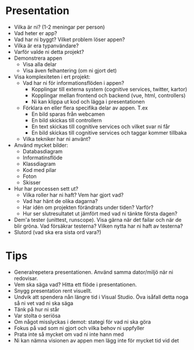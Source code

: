 
# Presentation

- Vilka är ni? (1-2 meningar per person) 
- Vad heter er app?
- Vad har ni byggt? Vilket problem löser appen? 
- Vilka är era typanvändare?
- Varför valde ni detta projekt?
- Demonstrera appen
  - Visa alla delar
  - Visa även felhantering (om ni gjort det)
- Visa komplexiteten i ert projekt:
  - Vad har ni för informationsflöden i appen? 
    - Kopplingar till externa system (cognitive services, twitter, kartor)
    - Kopplingar mellan frontend och backend (vue, html, controllers)
    - Ni kan klippa ut kod och lägga i presentationen  
   - Förklara en eller flera specifika delar av appen. T.ex 
     - En bild sparas från webcamen
     - En bild skickas till controllern
     - En text skickas till cognitive services och vilket svar ni får 
     - En bild skickas till cognitive services och taggar kommer tillbaka
   - Vilka tekniker har ni använt?
- Använd mycket bilder: 
  - Databasdiagram
  - Informatinsflöde
  - Klassdiagram
  - Kod med pilar
  - Foton
  - Skisser
- Hur har processen sett ut?
  - Vilka roller har ni haft? Vem har gjort vad?
  - Vad har hänt de olika dagarna?
  - Har idén om projekten förändrats under tiden? Varför?
  - Hur ser slutresultatet ut jämfört med vad ni tänkte första dagen?
- Dem'a tester (unittest, runscope). Visa gärna när det failar och när de blir gröna. Vad försäkrar testerna? Vilken nytta har ni haft av testerna?
- Slutord (vad ska era sista ord vara?)

# Tips
- Generalrepetera presentationen. Använd samma dator/miljö när ni redovisar.
- Vem ska säga vad? Hitta ett flöde i presentationen. 
- Snygg presentation rent visuellt.
- Undvik att spendera nån längre tid i Visual Studio. Öva isåfall detta noga så ni vet vad ni ska säga
- Tänk på hur ni står
- Var stolta o seriösa 
- Om något misslyckas i demot: stategi för vad ni ska göra
- Fokus på vad som ni gjort och vilka behov ni uppfyller 
- Prata inte så mycket om vad ni inte hann med
- Ni kan nämna visionen av appen men lägg inte för mycket tid vid det


